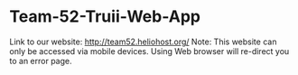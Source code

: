 # Team-52-Truii-Web-App
Link to our website: http://team52.heliohost.org/
Note: This website can only be accessed via mobile devices. 
Using Web browser will re-direct you to an error page. 
